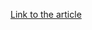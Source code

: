 [Link to the article](https://fireeye.com/blog/threat-research/2020/10/kegtap-and-singlemalt-with-a-ransomware-chaser.html)
